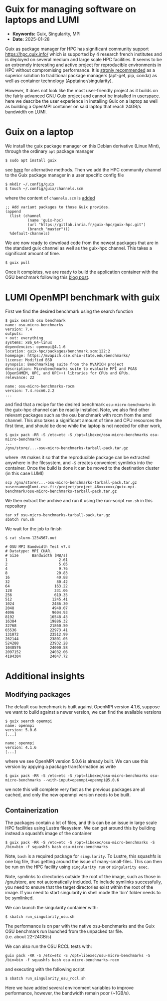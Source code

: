 # Guix for managing software on laptops and LUMI

- **Keywords:** Guix, Singularity, MPI
- **Date:** 2025-01-28

Guix as package manager for HPC has significant community support https://hpc.guix.info/ which is supported by 4 research french institutes and is deployed on several medium and large scale HPC facilities. It seems to be an extremely interesting and active project for reproducible environments in HPC without compromising performance. It is [stronly recommended](https://doi.org/10.1016/j.cosrev.2024.100655) as a superior solution to traditional package managers (apt-get, pip, conda) as well as container technology (Apptainer/singularity).

However, It does not look like the most user-friendly project as it builds on the fairly advanced GNU Guix project and cannot be installed in userspace. here we describe the user experience in installing Guix on a laptop as well as building a OpenMPI container on said laptop that reach 24GB/s bandwidth on LUMI.

# Guix on a laptop
We install the guix package manager on this Debian derivative (Linux Mint), through the ordinary `apt` package manager 
```
$ sudo apt install guix
```
see [here](https://guix.gnu.org/manual/en/html_node/Binary-Installation.html) for alternative methods. Then we add the HPC community channel to the Guix package manager in a user specific config file
```
$ mkdir ~/.config/guix
$ touch ~/.config/guix/channels.scm
```
where the content of `channels.scm` is [added](https://guix.gnu.org/manual/en/html_node/Specifying-Additional-Channels.html)
```
;; Add variant packages to those Guix provides.
(append
  (list (channel
          (name 'guix-hpc)
          (url "https://gitlab.inria.fr/guix-hpc/guix-hpc.git")
          (branch "master")))
  %default-channels)
```
We are now ready to download code from the newest packages that are in the standard guix channel as well as the guix-hpc channel. This takes a significant amount of time.
```
$ guix pull
```
Once it completes, we are ready to build the application container with the OSU benchmark following this [blog post](https://hpc.guix.info/blog/2024/11/targeting-the-crayhpe-slingshot-interconnect/). 

# LUMI OpenMPI benchmark with guix
First we find the desired benchmark using the search function
```
$ guix search osu benchmark
name: osu-micro-benchmarks
version: 7.4
outputs:
+ out: everything
systems: x86_64-linux
dependencies: openmpi@4.1.6
location: guix-hpc/packages/benchmark.scm:122:2
homepage: https://mvapich.cse.ohio-state.edu/benchmarks/
license: Modified BSD
synopsis: Benchmarking suite from the MVAPICH project  
description: Microbenchmarks suite to evaluate MPI and PGAS (OpenSHMEM, UPC, and UPC++) libraries for CPUs and GPUs.
relevance: 22

name: osu-micro-benchmarks-rocm
version: 7.4.rocm6.2.2
...
```
and find that a recipe for the desired benchmark `osu-micro-benchmarks` in the guix-hpc channel can be readily installed. Note, we also find other relevant packages such as the osu benchmark with rocm from the amd channel. This also takes a significant amount of time and CPU resources the first time, and should be done while the laptop is not needed for other work,
```
$ guix pack -RR -S /etc=etc -S /opt=libexec/osu-micro-benchmarks osu-micro-benchmarks
...
/gnu/store/...-osu-micro-benchmarks-tarball-pack.tar.gz
```
where `-RR` makes it so that the reproducible package can be extracted anywhere in the filesystem, and `-S` creates convenient symlinks into the container. Once the build is done it can be moved to the destination cluster (in this case LUMI)
```
scp /gnu/store/...-osu-micro-benchmarks-tarball-pack.tar.gz <username>@lumi.csc.fi:/project/project_46xxxxxxx/guix-mpi-benchmark/osu-micro-benchmarks-tarball-pack.tar.gz
```
We then extract the archive and run it using the run-script `run.sh` in this repository
```
tar xf osu-micro-benchmarks-tarball-pack.tar.gz
sbatch run.sh
```
We wait for the job to finish
```
$ cat slurm-1234567.out

# OSU MPI Bandwidth Test v7.4
# Datatype: MPI_CHAR.
# Size      Bandwidth (MB/s)
1                       2.61
2                       5.05
4                       9.76
8                      20.83
16                     40.88
32                     80.42
64                    163.22
128                   331.06
256                   619.35
512                  1245.41
1024                 2486.30
2048                 4948.07
4096                 9604.93
8192                16548.43
16384               19886.32
32768               21860.50
65536               22973.41
131072              23512.99
262144              23801.05
524288              23932.28
1048576             24000.58
2097152             24032.06
4194304             24047.72
```

# Additional insights
## Modifying packages
The default osu benchmark is built against OpenMPI version 4.1.6, suppose we want to build against a newer version, we can find the available versions
```
$ guix search openmpi
name: openmpi
version: 5.0.6
[...]

name: openmpi
version: 4.1.6
[...]
```
where we see OpenMPI version 5.0.6 is already built. We can use this version by appying a package transformation as write
```
$ guix pack -RR -S /etc=etc -S /opt=libexec/osu-micro-benchmarks osu-micro-benchmarks --with-input=openmpi=openmpi@5.0.6
```
we note this will complete very fast as the previous packages are all cached, and only the new openmpi version needs to be built.

## Containerization
The packages contain a lot of files, and this can be an issue in large scale HPC facilities using Lustre filesystem. We can get around this by building instead a squashfs image of the container
```
$ guix pack -RR -S /etc=etc -S /opt=libexec/osu-micro-benchmarks -S /bin=bin -f squashfs bash osu-micro-benchmarks
```
Note, `bash` is a required package for `singularity`. To Lustre, this squashfs is one big file, thus getting around the issue of many-small-files. This can then be run on the HPC facility using `singularity run` or `singularity exec`.

Note, symlinks to directories outside the root of the image, such as those in /gnu/store, are not automatically included. To include symlinks successfully, you need to ensure that the target directories exist within the root of the image.
If you need to start singularity in shell mode the 'bin' folder needs to be symlinked. 

We can launch the singularity container with:

```
$ sbatch run_singularity_osu.sh
```

The performance is on par with the native osu-benchmarks and the Guix OSU benchmark run launched from the unpacked tar file.  
(i.e. about 22-24GB/s)

We can also run the OSU RCCL tests with:

```
guix pack -RR -S /etc=etc -S /opt=libexec/osu-micro-benchmarks -S /bin=bin -f squashfs bash osu-micro-benchmarks-rocm
```
and executing with the following script
```
$ sbatch run_singularity_osu_rccl.sh
```
Here we have added several environment variables to improve performance, however, the bandwidth remain poor (~1GB/s).
